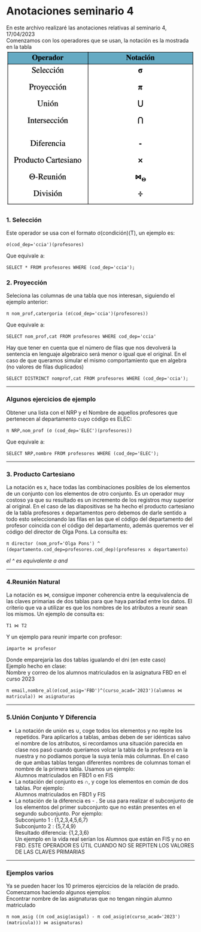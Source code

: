 # Anotaciones seminario 4
En este archivo realizaré las anotaciones relativas al seminario 4, 17/04/2023  
Comenzamos con los operadores que se usan, la notación es la mostrada en la tabla
![Alt Text](./img/operadores.png)  
### 1. Selección
Este operador se usa con el formato σ(condición)(T), un ejemplo es:  
```
σ(cod_dep='ccia')(profesores)
```
Que equivale a:
```
SELECT * FROM profesores WHERE (cod_dep='ccia');
```

### 2. Proyección
Seleciona las columnas de una tabla que nos interesan, siguiendo el ejemplo anterior: 
```
π nom_prof,catergoria (σ(cod_dep='ccia')(profesores)) 
```
Que equivale a:
```
SELECT nom_prof,cat FROM profesores WHERE cod_dep='ccia'
```
Hay que tener en cuenta que el número de filas que nos devolverá la sentencia en lenguaje algebraico será menor o igual que el original. En el caso de que queramos simular el mismo comportamiento que en algebra (no valores de filas duplicados)
```
SELECT DISTRINCT nomprof,cat FROM profesores WHERE (cod_dep='ccia');
```
--------------------

### Algunos ejercicios de ejemplo  

Obtener una lista con el NRP y el Nombre de aquellos profesores que pertenecen al departamento cuyo código es ELEC:
```
π NRP,nom_prof (σ (cod_dep='ELEC')(profesores))
```
Que equivale a: 
```
SELECT NRP,nombre FROM profesores WHERE (cod_dep='ELEC');
``` 
------------
### 3. Producto Cartesiano
La notación es x, hace todas las combinaciones posibles de los elementos de un conjunto con los elementos de otro conjunto. Es un operador muy costoso ya que su resultado es un incremento de los registros muy superior al original. En el caso de las diapositivas se ha hecho el producto cartesiano de la tabla profesores x departamentos pero debemos de darle sentido a todo esto seleccionando las filas en las que el código del departamento del profesor coincida con el código del departamento, además queremos ver el código del director de Olga Pons. La consulta es:
```
π director (nom_prof='Olga Pons') ^ (departamento.cod_dep=profesores.cod_dep)(profesores x departamento)
```
*el ^ es equivalente a and*

-------------
### 4.Reunión Natural
La notación es ⋈, consigue imponer coherencia entre la eequivalencia de las claves primarias de dos tablas para que haya paridad entre los datos. El criterio que va a utilizar es que los nombres de los atributos a reunir sean los mismos. Un ejemplo de consulta es: 
```
T1 ⋈ T2
```
Y un ejemplo para reunir imparte con profesor:
```
imparte ⋈ profesor
```
Donde emparejaría las dos tablas igualando el dni (en este caso)  
Ejemplo hecho en clase:  
Nombre y correo de los alumnos matriculados en la asignatura FBD en el curso 2023
```
π email,nombre_al(σ(cod_asig='FBD')^(curso_acad='2023')(alumnos ⋈ matricula)) ⋈ asignaturas
```
-------------
### 5.Unión Conjunto Y Diferencia 
* La notación de unión es ∪, coge todos los elementos y no repite los repetidos. Para aplicarlos a tablas, ambas deben de ser idénticas salvo el nombre de los atributos, si recordamos una situación parecida en clase nos pasó cuando queríamos volcar la tabla de la profesora en la nuestra y no podíamos porque la suya tenía más columnas. En el caso de que ambas tablas tengan diferentes nombres de columnas toman el nombre de la primera tabla.  Usamos un ejemplo:  
Alumnos matriculados en FBD1 o en FIS  
* La notación del conjunto es ∩, y coge los elementos en común de dos tablas. Por ejemplo:  
Alumnos matriculados en FBD1 y FIS
* La notación de la diferencia es - . Se usa para realizar el subconjunto de los elementos del primer subconjunto que no están presentes en el segundo subconjunto. Por ejemplo:  
Subconjunto 1 : {1,2,3,4,5,6,7}  
Subconjunto 2 : {5,7,4,9}  
Resultado diferencia: {1,2,3,6}  
Un ejemplo en la vida real serían los Alumnos que están en FIS y no en FBD. ESTE OPERADOR ES ÚTIL CUANDO NO SE REPITEN LOS VALORES DE LAS CLAVES PRIMARIAS

------------
### Ejemplos varios
Ya se pueden hacer los 10 primeros ejercicios de la relación de prado. Comenzamos haciendo algunos ejemplos:  
Encontrar nombre de las asignaturas que no tengan ningún alumno matriculado 
```
π nom_asig ((π cod_asig(asigal) - π cod_asig(σ(curso_acad='2023')(matricula))) ⋈ asignaturas)
```